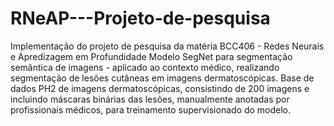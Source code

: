# RNeAP---Projeto-de-pesquisa
Implementação do projeto de pesquisa da matéria BCC406 - Redes Neurais e Apredizagem em Profundidade
Modelo SegNet para segmentação semântica de imagens - aplicado ao contexto médico, realizando segmentação de lesões cutâneas em imagens dermatoscópicas.
Base de dados PH2 de imagens dermatoscópicas, consistindo de 200 imagens e incluindo máscaras binárias das lesões, manualmente anotadas por profissionais médicos, para treinamento supervisionado do modelo.
